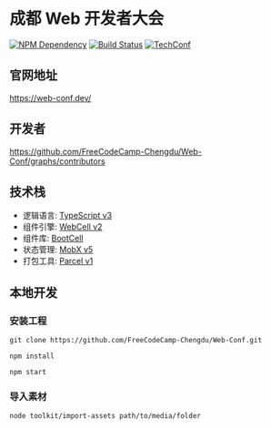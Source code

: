 # 成都 Web 开发者大会

[![NPM Dependency](https://david-dm.org/FreeCodeCamp-Chengdu/Web-Conf.svg)][1]
[![Build Status](https://travis-ci.com/FreeCodeCamp-Chengdu/Web-Conf.svg?branch=master)][2]
[![TechConf](https://img.shields.io/badge/TechConf-Chinese-red)][3]

## 官网地址

https://web-conf.dev/

## 开发者

https://github.com/FreeCodeCamp-Chengdu/Web-Conf/graphs/contributors

## 技术栈

-   逻辑语言: [TypeScript v3][4]
-   组件引擎: [WebCell v2][5]
-   组件库: [BootCell][6]
-   状态管理: [MobX v5][7]
-   打包工具: [Parcel v1][8]

## 本地开发

### 安装工程

```shell
git clone https://github.com/FreeCodeCamp-Chengdu/Web-Conf.git

npm install

npm start
```

### 导入素材

```shell
node toolkit/import-assets path/to/media/folder
```

[1]: https://david-dm.org/FreeCodeCamp-Chengdu/Web-Conf
[2]: https://travis-ci.com/FreeCodeCamp-Chengdu/Web-Conf
[3]: https://github.com/hax/chinese-tech-conf-schedule
[4]: https://typescriptlang.org
[5]: https://github.com/EasyWebApp/WebCell/tree/v2
[6]: https://web-cell.dev/BootCell
[7]: https://mobx.js.org
[8]: https://parceljs.org
